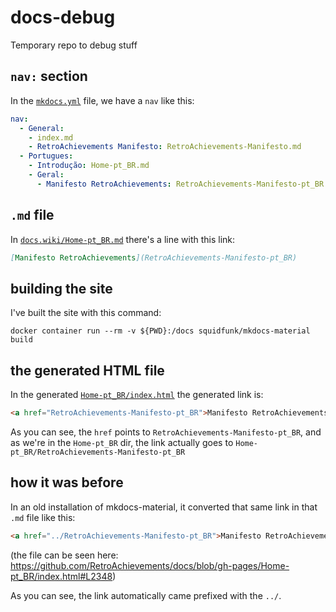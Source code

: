 # docs-debug
Temporary repo to debug stuff


## `nav:` section

In the [`mkdocs.yml`](mkdocs.yml) file, we have a `nav` like this:

```yml
nav:
  - General:
    - index.md
    - RetroAchievements Manifesto: RetroAchievements-Manifesto.md
  - Portugues:
    - Introdução: Home-pt_BR.md
    - Geral:
      - Manifesto RetroAchievements: RetroAchievements-Manifesto-pt_BR.md
```

## `.md` file

In [`docs.wiki/Home-pt_BR.md`](https://raw.githubusercontent.com/meleu/docs-debug/master/docs.wiki/Home-pt_BR.md) there's a line with this link:
```md
[Manifesto RetroAchievements](RetroAchievements-Manifesto-pt_BR)
```

## building the site

I've built the site with this command:
```
docker container run --rm -v ${PWD}:/docs squidfunk/mkdocs-material build
```


## the generated HTML file

In the generated [`Home-pt_BR/index.html`](https://github.com/meleu/docs-debug/blob/master/site/Home-pt_BR/index.html#L472) the generated link is:
```html
<a href="RetroAchievements-Manifesto-pt_BR">Manifesto RetroAchievements</a>
```

As you can see, the `href` points to `RetroAchievements-Manifesto-pt_BR`, and as we're in the `Home-pt_BR` dir, the link actually goes to `Home-pt_BR/RetroAchievements-Manifesto-pt_BR`

## how it was before

In an old installation of mkdocs-material, it converted that same link in that `.md` file like this:
```html
<a href="../RetroAchievements-Manifesto-pt_BR">Manifesto RetroAchievements</a>
```
(the file can be seen here: https://github.com/RetroAchievements/docs/blob/gh-pages/Home-pt_BR/index.html#L2348)

As you can see, the link automatically came prefixed with the `../`.
